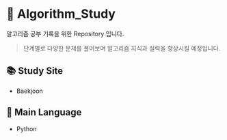 # 📙 Algorithm_Study
알고리즘 공부 기록을 위한 Repository 입니다.
> 단계별로 다양한 문제를 풀어보며 알고리즘 지식과 실력을 향상시킬 예정입니다.

## 📚 Study Site
- Baekjoon

## 🧩 Main Language
- Python
